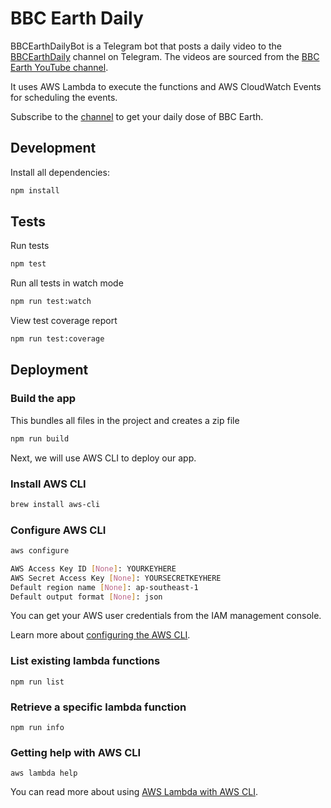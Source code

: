 # BBC Earth Daily

BBCEarthDailyBot is a Telegram bot that posts a daily video to the [BBCEarthDaily](https://t.me/BBCEarthDaily) channel on Telegram. The videos are sourced from the [BBC Earth YouTube channel](https://www.youtube.com/user/BBCEarth).

It uses AWS Lambda to execute the functions and AWS CloudWatch Events for scheduling the events.

Subscribe to the [channel](https://t.me/BBCEarthDaily) to get your daily dose of BBC Earth.

## Development

Install all dependencies:

```sh
npm install
```

## Tests

Run tests

```sh
npm test
```

Run all tests in watch mode

```sh
npm run test:watch
```

View test coverage report

```sh
npm run test:coverage
```

## Deployment

### Build the app

This bundles all files in the project and creates a zip file

```sh
npm run build
```

Next, we will use AWS CLI to deploy our app.

### Install AWS CLI

```sh
brew install aws-cli
```

### Configure AWS CLI

```sh
aws configure
```

```sh
AWS Access Key ID [None]: YOURKEYHERE
AWS Secret Access Key [None]: YOURSECRETKEYHERE
Default region name [None]: ap-southeast-1
Default output format [None]: json
```

You can get your AWS user credentials from the IAM management console.

Learn more about [configuring the AWS CLI](https://docs.aws.amazon.com/cli/latest/userguide/cli-chap-configure.html).

### List existing lambda functions

```
npm run list
```

### Retrieve a specific lambda function

```
npm run info
```

### Getting help with AWS CLI

```
aws lambda help
```

You can read more about using [AWS Lambda with AWS CLI](https://docs.aws.amazon.com/lambda/latest/dg/gettingstarted-awscli.html#with-userapp-walkthrough-custom-events-get-configuration).
